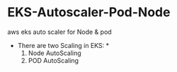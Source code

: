 # EKS-Autoscaler-Pod-Node
aws eks auto scaler for Node &amp; pod


* There are two Scaling in EKS: *
  1. Node AutoScaling
  2. POD AutoScaling

